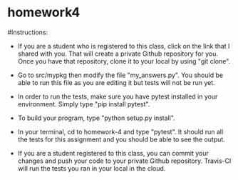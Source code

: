# homework4
#Instructions:

- If you are a student who is registered to this class, click on the link that I shared with you. That will create a private Github repository for you. Once you have that repository, clone it to your local by using "git clone".

- Go to src/mypkg then modify the file "my_answers.py". You should be able to run this file as you are editing it but tests will not be run yet.

- In order to run the tests, make sure you have pytest installed in your environment. Simply type "pip install pytest".

- To build your program, type "python setup.py install".

- In your terminal, cd to homework-4 and type "pytest". It should run all the tests for this assignment and you should be able to see the output.

- If you are a student registered to this class, you can commit your changes and push your code to your private Github repository. Travis-CI will run the tests you ran in your local in the cloud.
